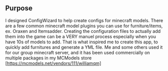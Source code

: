 
## Purpose
I designed ConfigWizard to help create configs for minecraft models. There are a few common minecraft model plugins you can use for furniture/items, ex. Oraxen and Itemsadder. Creating the configuration files to actually add them into the game can be a VERY manuel process especially when you have 10s of models to add. That is what inspired me to create this app, to quickly add furnitures and generate a YML file. Me and some others used it for our group minecraft server, and it has been used commercially on multiple packages in my MCModels store [https://mcmodels.net/vendors/111/williamqm]

